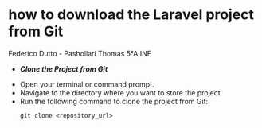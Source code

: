 # how to download the Laravel project from Git

Federico Dutto - Pashollari Thomas 5°A INF 

* ***Clone the Project from Git*** 
 -  Open your terminal or command prompt.
 -  Navigate to the directory where you want to store the project.
 -  Run the following command to clone the project from Git:
    ```console
    git clone <repository_url>
    ```
